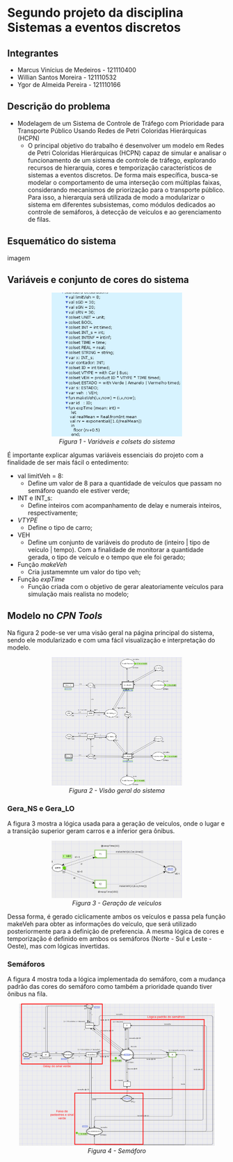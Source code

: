 # Segundo projeto da disciplina Sistemas a eventos discretos
## Integrantes
- Marcus Vinícius de Medeiros - 121110400
- Willian Santos Moreira - 121110532
- Ygor de Almeida Pereira - 121110166

## Descrição do problema
- Modelagem de um Sistema de Controle de Tráfego com Prioridade para Transporte Público Usando Redes de Petri Coloridas Hierárquicas (HCPN)
  - O principal objetivo do trabalho é desenvolver um modelo em Redes de Petri Coloridas Hierárquicas (HCPN) capaz de simular e analisar o funcionamento de um sistema de controle de tráfego, explorando recursos de hierarquia, cores e temporização característicos de sistemas a eventos discretos. De forma mais específica, busca-se modelar o comportamento de uma interseção com múltiplas faixas, considerando mecanismos de priorização para o transporte público. Para isso, a hierarquia será utilizada de modo a modularizar o sistema em diferentes subsistemas, como módulos dedicados ao controle de semáforos, à detecção de veículos e ao gerenciamento de filas.

## Esquemático do sistema

imagem

## Variáveis e conjunto de cores do sistema
<p align="center">
  <img src="imagens/var.png" alt="Variáveis e colsets do sistema" width="300"/>
  <br/>
  <em>Figura 1 - Variáveis e colsets do sistema</em>
</p>
É importante explicar algumas variáveis essenciais do projeto com a finalidade de ser mais fácil o entedimento:

- val limitVeh = 8:
  - Define um valor de 8 para a quantidade de veículos que passam no semáforo quando ele estiver verde;
- INT e INT_s:
  - Define inteiros com acompanhamento de delay e numerais inteiros, respectivamente;
- *VTYPE*
  - Define o tipo de carro;
- VEH
  - Define um conjunto de variáveis do produto de (inteiro | tipo de veículo | tempo). Com a finalidade de monitorar a quantidade gerada, o tipo de veículo e o tempo que ele foi gerado;
- Função *makeVeh*
  - Cria justamemnte um valor do tipo veh;
- Função *expTime*
  - Função criada com o objetivo de gerar aleatoriamente veículos para simulação mais realista no modelo; 
## Modelo no *CPN Tools*

Na figura 2 pode-se ver uma visão geral na página principal do sistema, sendo ele modularizado e com uma fácil visualização e interpretação do modelo.
<p align="center">
  <img src="imagens/sistema.png" alt="Variáveis e colsets do sistema" width="300"/>
  <br/>
  <em>Figura 2 - Visão geral do sistema</em>
</p>

### Gera_NS e Gera_LO
A figura 3 mostra a lógica usada para a geração de veículos, onde o lugar e a transição superior geram carros e a inferior gera ônibus. 
<p align="center">
  <img src="imagens/gera.png" alt="Variáveis e colsets do sistema" width="300"/>
  <br/>
  <em>Figura 3 - Geração de veículos </em>
</p>

Dessa forma, é gerado ciclicamente ambos os veículos e passa pela função makeVeh para obter as informações do veículo, que será utilizado posteriormente para a definição de preferencia. A mesma lógica de cores e temporização é definido em ambos os semáforos (Norte - Sul e Leste - Oeste), mas com lógicas invertidas.
 
### Semáforos

A figura 4 mostra toda a lógica implementada do semáforo, com a mudança padrão das cores do semáforo como também a prioridade quando tiver ônibus na fila.
<p align="center">
  <img src="imagens/Semáforo.png" alt="Variáveis e colsets do sistema" width="450"/>
  <br/>
  <em>Figura 4 - Semáforo </em>
</p>




